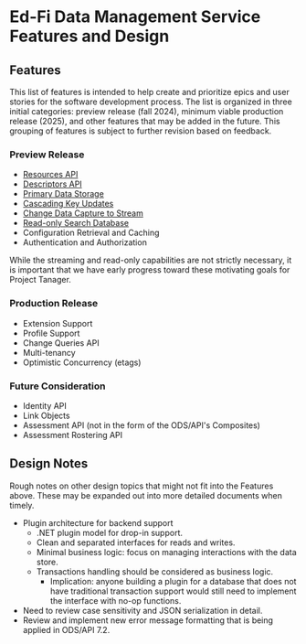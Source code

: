 # Ed-Fi Data Management Service Features and Design

## Features

This list of features is intended to help create and prioritize epics and user
stories for the software development process. The list is organized in three
initial categories: preview release (fall 2024), minimum viable production
release (2025), and other features that may be added in the future. This grouping
of features is subject to further revision based on feedback.

### Preview Release

* [Resources API](./RESOURCES-API.md)
* [Descriptors API](./DESCRIPTORS-API.md)
* [Primary Data Storage](./PRIMARY-DATA-STORAGE.md)
* [Cascading Key Updates](./CASCADING-UPDATES.md)
* [Change Data Capture to Stream](./CDC-STREAMING.md)
* [Read-only Search Database](./SEARCH-DATABASE.md)
* Configuration Retrieval and Caching
* Authentication and Authorization

While the streaming and read-only capabilities are not strictly necessary, it is
important that we have early progress toward these motivating goals for Project
Tanager.

### Production Release

* Extension Support
* Profile Support
* Change Queries API
* Multi-tenancy
* Optimistic Concurrency (etags)

### Future Consideration

* Identity API
* Link Objects
* Assessment API (not in the form of the ODS/API's Composites)
* Assessment Rostering API

## Design Notes

Rough notes on other design topics that might not fit into the Features above.
These may be expanded out into more detailed documents when timely.

* Plugin architecture for backend support
  * .NET plugin model for drop-in support.
  * Clean and separated interfaces for reads and writes.
  * Minimal business logic: focus on managing interactions with the data store.
  * Transactions handling should be considered as business logic.
    * Implication: anyone building a plugin for a database that does not have
      traditional transaction support would still need to implement the
      interface with no-op functions.
* Need to review case sensitivity and JSON serialization in detail.
* Review and implement new error message formatting that is being applied in
  ODS/API 7.2.
